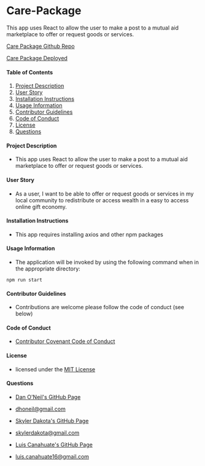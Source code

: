 # Care-Package
This app uses React to allow the user to make a post to a mutual aid marketplace to offer or request goods or services.

[Care Package Github Repo](https://github.com/dandandanoneil/care-package)

[Care Package Deployed](https://care-package.herokuapp.com/)

<!--
![Demo](public/assets/img/home.png)

![Demo](./public/assets/img/posts.png) 

![Demo](public/assets/img/postdetail.png)

![Demo](./public/assets/img/user.png) 

![Demo](public/assets/img/meetteam.png)

![Demo](./public/assets/img/mission.png) 
-->


#### Table of Contents

1. [Project Description](#project-description)
2. [User Story](#user-story)
3. [Installation Instructions](#installation-instructions)
4. [Usage Information](#usage-information)
5. [Contributor Guidelines](#contributor-guidelines)
6. [Code of Conduct](#code-of-conduct)
7. [License](#license)
8. [Questions](#questions)

#### Project Description

* This app uses React to allow the user to make a post to a mutual aid marketplace to offer or request goods or services.

#### User Story

* As a user, I want to be able to offer or request goods or services in my local community to redistribute or access wealth in a easy to access online gift economy.

#### Installation Instructions

* This app requires installing axios and other npm packages

#### Usage Information

* The application will be invoked by using the following command when in the appropriate directory:

```
npm run start
```

#### Contributor Guidelines

* Contributions are welcome please follow the code of conduct (see below)

#### Code of Conduct

* [Contributor Covenant Code of Conduct](https://www.contributor-covenant.org/version/2/0/code_of_conduct/code_of_conduct.md)

#### License

* licensed under the [MIT License](Develop/LICENSE.txt)

#### Questions

* [Dan O'Neil's GitHub Page](http://github.com/dandandanoneil)
* dhoneil@gmail.com

* [Skyler Dakota's GitHub Page](http://github.com/skylerdakota)
* skylerdakota@gmail.com

* [Luis Canahuate's GitHub Page](http://github.com/canahuate16)
* luis.canahuate16@gmail.com